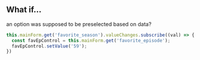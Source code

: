 ## What if...

an option was supposed to be preselected based on data?

```typescript
this.mainForm.get('favorite_season').valueChanges.subscribe((val) => {
  const favEpControl = this.mainForm.get('favorite_episode');
  favEpControl.setValue('59');
})
```